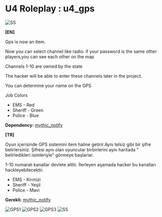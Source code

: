 
# U4 Roleplay : u4_gps
![SS](https://i.hizliresim.com/pY8Z8L.jpg)


**[EN]**

Gps is now an item.

Now you can select channel like radio. 
if your password is the same other players,you can see each other on the map

Channels 1-10 are owned by the state

The hacker will be able to enter these channels later in the project.

You can determine your name on the GPS

Job Colors

* EMS - Red
* Sheriff - Green
* Police - Blue

**Dependency:** [mythic_notify](https://github.com/JayMontana36/mythic_notify)

**[TR]**

Oyun içerisinde GPS sistemini item haline getirir.Aynı telsiz gibi bir şifre belirlersiniz. Şifresi aynı olan oyuncular birbirlerini aynı haritada " belirledikleri isimleriyle" görmeye başlarlar.

1-10 numaralı kanallar devlete aittir. İlerleyen aşamada hacker bu kanalları hackleyebilecektir.


* EMS - Kirmizi
* Sheriff - Yeşil
* Police - Mavi

**Gerekli:** [mythic_notify](https://github.com/JayMontana36/mythic_notify)

![GPS1](https://i.hizliresim.com/JEBWWZ.png)
![GPS2](https://i.hizliresim.com/jotGJY.png)
![GPS3](https://i.hizliresim.com/GVf8ct.png)
![SS](https://i.hizliresim.com/RX9VZ1.png)


